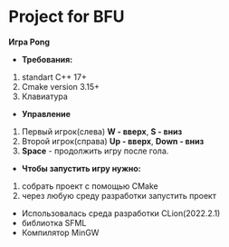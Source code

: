 # Project for BFU
**Игра Pong**
- **Требования:**
1. standart C++ 17+
2. Cmake version 3.15+
3. Клавиатура
 -  **Управление**
1. Первый игрок(слева) **W - ввeрх**, **S - вниз**
2. Второй игрок(справа) **Up - ввeрх**, **Down - вниз**
3. **Space** - продолжить игру после гола.
- **Чтобы запустить игру нужно:** 
1. собрать проект с помощью CMake
2. через любую среду разработки запустить проект
- Использовалась среда разработки CLion(2022.2.1)
- библиотка SFML
- Компилятор MinGW
